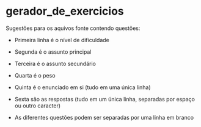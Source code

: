 # gerador_de_exercicios

Sugestões para os aquivos fonte contendo questões: 
- Primeira linha é o nível de dificuldade
- Segunda é o assunto principal
- Terceira é o assunto secundário
- Quarta  é o peso
- Quinta é o enunciado em si (tudo em uma única linha)
- Sexta são as respostas (tudo em um única linha, separadas por espaço ou outro caracter)

- As diferentes questões podem ser separadas por uma linha em branco